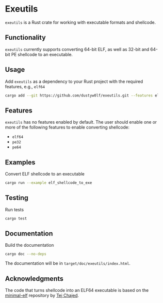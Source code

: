# Exeutils
`exeutils` is a Rust crate for working with executable formats and shellcode.

## Functionality
`exeutils` currently supports converting 64-bit ELF, as well as 32-bit and 64-bit PE shellcode to an executable.

## Usage
Add `exeutils` as a dependency to your Rust project with the required features, e.g., `elf64`
```bash
cargo add --git https://github.com/dustyw0lf/exeutils.git --features elf64
```

## Features
`exeutils` has no features enabled by default. The user should enable one or more of the following
features to enable converting shellcode:
- `elf64`
- `pe32`
- `pe64`

## Examples
Convert ELF shellcode to an executable
```bash
cargo run --example elf_shellcode_to_exe
```

## Testing
Run tests
```bash
cargo test
```

## Documentation
Build the documentation
```bash
cargo doc --no-deps
```

The documentation will be in `target/doc/exeutils/index.html`.

## Acknowledgments
The code that turns shellcode into an ELF64 executable is based on the [minimal-elf](https://github.com/tchajed/minimal-elf) repository by [Tej Chajed](https://www.chajed.io).